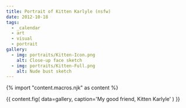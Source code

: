 ```yaml
---
title: Portrait of Kitten Karlyle (nsfw)
date: 2012-10-18
tags:
  - _calendar
  - art
  - visual
  - portrait
gallery:
  - img: portraits/Kitten-Icon.png
    alt: Close-up face sketch
  - img: portraits/Kitten-Full.png
    alt: Nude bust sketch
---
```

{% import "content.macros.njk" as content %}

{{ content.fig(
  data=gallery,
  caption='My good friend, Kitten Karlyle'
) }}
